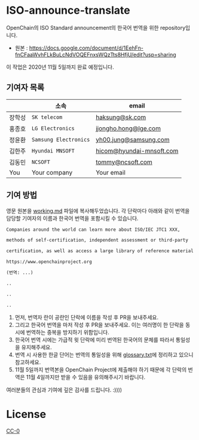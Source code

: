 # ISO-announce-translate

OpenChain의 ISO Standard announcement의 한국어 번역을 위한 repository입니다. 

* 원본 : https://docs.google.com/document/d/1EehFn-fnCFaaWvhFLkBuLcNdVOQEFnxsWQzTts8HfjU/edit?usp=sharing

이 작업은 2020년 11월 5일까지 완료 예정입니다. 

## 기여자 목록

|                |소속                          |email                         |
|----------------|-------------------------------|-----------------------------|
|장학성   |`SK telecom`            |haksung@sk.com           |
| 홍종호 | `LG Electronics` | jjongho.hong@lge.com |
| 정윤환 | `Samsung Electronics` | yh00.jung@samsung.com |
| 김한주 | `Hyundai MNSOFT` | hicom@hyundai-mnsoft.com |
| 김동민 | `NCSOFT` | tommy@ncsoft.com |
| You     | Your company  | Your email |

## 기여 방법

영문 원본을 [working.md](./working.md) 파일에 복사해두었습니다. 각 단락마다 아래와 같이 번역을 담당할 기여자의 이름과 한국어 번역을 포함시킬 수 있습니다. 


```html
Companies around the world can learn more about ISO/IEC JTC1 XXX, 

methods of self-certification, independent assessment or third-party 

certification, as well as access a large library of reference material at:

https://www.openchainproject.org

(번역: ...)

..

..

..
```

1. 먼저, 번역자 란이 공란인 단락에 이름을 작성 후 PR을 보내주세요. 
2. 그리고 한국어 번역을 마저 작성 후 PR을 보내주세요. 이는 여러명이 한 단락을 동시에 번역하는 중복을 방지하기 위함입니다. 
3. 한국어 번역 시에는 가급적 윗 단락에 미리 번역된 한국어의 문체를 따라서 통일성을 유지해주세요. 
4. 번역 시 사용한 한글 단어는 번역의 통일성을 위해 [glossary.txt](./glossary.txt)에 정리하고 있으니 참고하세요. 
5. 11월 5일까지 번역본을 OpenChain Project에 제출해야 하기 때문에 각 단락의 번역은 11월 4일까지만 받을 수 있음을 유의해주시기 바랍니다. 


여러분들의 관심과 기여에 깊은 감사를 드립니다. :))))

# License

[CC-0](./LICENSE)
